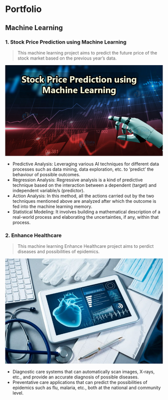 # Portfolio

## Machine Learning

### 1. Stock Price Prediction using Machine Learning

> This machine learning project aims to predict the future price of the stock market based on the previous year’s data.

<center><img src = "assets/img/stock-price-prediction-using-ML.jpg"></center>

*   Predictive Analysis: Leveraging various AI techniques for different data processes such as data mining, data exploration, etc. to ‘predict’ the behaviour of possible outcomes.
*   Regression Analysis: Regressive analysis is a kind of predictive technique based on the interaction between a dependent (target) and independent variable/s (predictor).
*   Action Analysis: In this method, all the actions carried out by the two techniques mentioned above are analyzed after which the outcome is fed into the machine learning memory.
*   Statistical Modeling: It involves building a mathematical description of a real-world process and elaborating the uncertainties, if any, within that process.  


### 2. Enhance Healthcare

> This machine learning Enhance Healthcare project aims to perdict diseases and possibilities of epidemics.

<center><img src = "assets/img/shutterstock_574043182-768x512.jpg"></center>

*   Diagnostic care systems that can automatically scan images, X-rays, etc., and provide an accurate diagnosis of possible diseases.
*   Preventative care applications that can predict the possibilities of epidemics such as flu, malaria, etc., both at the national and community level.
